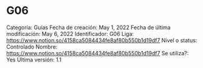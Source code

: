 # G06

Categoría: Guías
Fecha de creación: May 1, 2022
Fecha de última modificación: May 6, 2022
Identificador: G06
Liga: https://www.notion.so/4158ca5084434fe8af80b550b1d19df7 
Nivel o status: Controlado
Nombre: https://www.notion.so/4158ca5084434fe8af80b550b1d19df7 
Se utiliza?: Yes
Última versión: 1.1